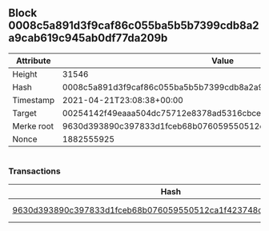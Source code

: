 ## Block 0008c5a891d3f9caf86c055ba5b5b7399cdb8a2a9cab619c945ab0df77da209b

Attribute | Value
--- | ---
Height | 31546
Hash | 0008c5a891d3f9caf86c055ba5b5b7399cdb8a2a9cab619c945ab0df77da209b
Timestamp | 2021-04-21T23:08:38+00:00
Target | 00254142f49eaaa504dc75712e8378ad5316cbcead634704b3734b6271167cc4
Merke root | 9630d393890c397833d1fceb68b076059550512ca1f423748cd624adcf4a0ce7
Nonce | 1882555925

```

```

### Transactions

Hash | Amount
--- | ---
[9630d393890c397833d1fceb68b076059550512ca1f423748cd624adcf4a0ce7](9630d393890c397833d1fceb68b076059550512ca1f423748cd624adcf4a0ce7.md) | 10.00000000 SKEPTI 
